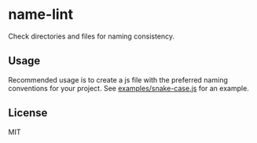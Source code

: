 name-lint
====

Check directories and files for naming consistency.

Usage
----

Recommended usage is to create a js file with the preferred naming conventions for your project. See [examples/snake-case.js](./examples/snake-case.js) for an example.

License
----

MIT
